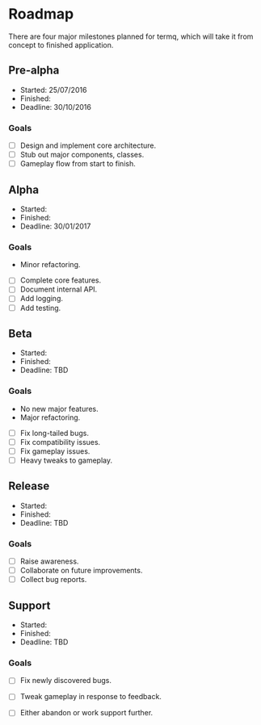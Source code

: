 # Roadmap

There are four major milestones planned for termq, which will take it from concept to finished application.

## Pre-alpha
- Started:  25/07/2016
- Finished:
- Deadline: 30/10/2016

### Goals
- [ ] Design and implement core architecture.
- [ ] Stub out major components, classes.
- [ ] Gameplay flow from start to finish.

## Alpha
- Started:
- Finished:
- Deadline: 30/01/2017

### Goals
- Minor refactoring.
- [ ] Complete core features.
- [ ] Document internal API.
- [ ] Add logging.
- [ ] Add testing.

## Beta
- Started:
- Finished:
- Deadline: TBD

### Goals
- No new major features.
- Major refactoring.
- [ ] Fix long-tailed bugs.
- [ ] Fix compatibility issues.
- [ ] Fix gameplay issues.
- [ ] Heavy tweaks to gameplay.

## Release
- Started:
- Finished:
- Deadline: TBD

### Goals
- [ ] Raise awareness.
- [ ] Collaborate on future improvements.
- [ ] Collect bug reports.

## Support
- Started:
- Finished:
- Deadline: TBD

### Goals
- [ ] Fix newly discovered bugs.
- [ ] Tweak gameplay in response to feedback.
- [ ] Either abandon or work support further.

